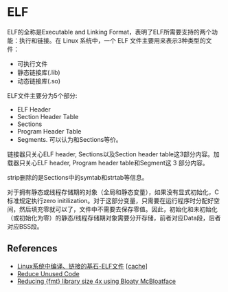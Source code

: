 # ELF

ELF的全称是Executable and Linking Format，表明了ELF所需要支持的两个功能：执行和链接。在 Linux 系统中，一个 ELF 文件主要用来表示3种类型的文件：

* 可执行文件
* 静态链接库(.lib)
* 动态链接库(.so)

ELF文件主要分为5个部分:

* ELF Header
* Section Header Table
* Sections
* Program Header Table
* Segments. 可以认为和Sections等价。

链接器只关心ELF header, Sections以及Section header table这3部分内容。加载器只关心ELF header, Program header table和Segment这 3 部分内容。

strip删除的是Sections中的symtab和strtab等信息。

对于拥有静态或线程存储期的对象（全局和静态变量），如果没有显式初始化，C标准规定执行zero initilization。对于这部分变量，只需要在运行程序时分配好空间，然后填充零就可以了，文件中不需要去保存零值。因此，初始化和未初始化（或初始化为零）的静态/线程存储期对象需要分开存储，前者对应Data段，后者对应BSS段。

## References

* [Linux系统中编译、链接的基石-ELF文件](https://zhuanlan.zhihu.com/p/375510683) [[cache]](ref/Linux_ELF.html)
* [Reduce Unused Code](https://tetzank.github.io/posts/removing-unused-code/)
* [Reducing {fmt} library size 4x using Bloaty McBloatface](https://www.zverovich.net/2020/05/21/reducing-library-size.html)
